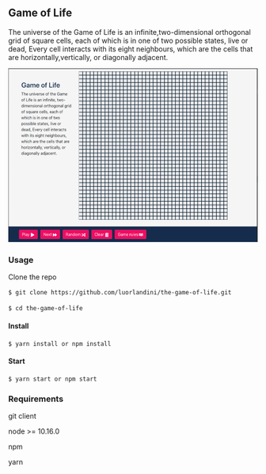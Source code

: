 
## Game of Life
The universe of the Game of Life is an infinite,two-dimensional orthogonal grid of square cells,
each of which is in one of two possible states, live or dead,
Every cell interacts with its eight neighbours, which are the cells that are horizontally,vertically, or diagonally adjacent.

![screenshot](public/images/screenshot.png)
### Usage

Clone the repo

    $ git clone https://github.com/luorlandini/the-game-of-life.git

    $ cd the-game-of-life
#### Install

    $ yarn install or npm install
#### Start

    $ yarn start or npm start
### Requirements

git client

node >= 10.16.0

npm

yarn
